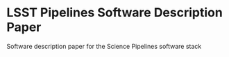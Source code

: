 # LSST Pipelines Software Description Paper

Software description paper for the Science Pipelines software stack
